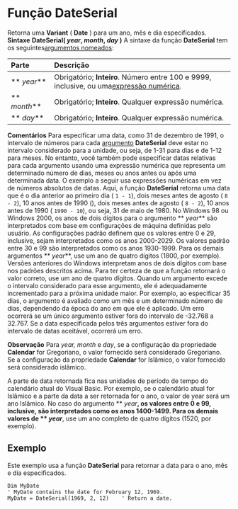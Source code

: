 
# Função DateSerial



Retorna uma  **Variant** ( **Date** ) para um ano, mês e dia especificados.
 **Sintaxe**
 **DateSerial( _year_, _month_, _day_ )**
A sintaxe da função  **DateSerial** tem os seguintes[argumentos nomeados](b8bdf64f-5920-1ae9-16d0-b26d09524a30.md):


|**Parte**|**Descrição**|
|:-----|:-----|
|** _year_**|Obrigatório;  **Inteiro**. Número entre 100 e 9999, inclusive, ou uma[expressão numérica](b8bdf64f-5920-1ae9-16d0-b26d09524a30.md).|
|** _month_**|Obrigatório;  **Inteiro**. Qualquer expressão numérica.|
|** _day_**|Obrigatório;  **Inteiro**. Qualquer expressão numérica.|
 **Comentários**
Para especificar uma data, como 31 de dezembro de 1991, o intervalo de números para cada [argumento](b8bdf64f-5920-1ae9-16d0-b26d09524a30.md) **DateSerial** deve estar no intervalo considerado para a unidade, ou seja, de 1-31 para dias e de 1-12 para meses. No entanto, você também pode especificar datas relativas para cada argumento usando uma expressão numérica que representa um determinado número de dias, meses ou anos antes ou após uma determinada data.
O exemplo a seguir usa expressões numéricas em vez de números absolutos de datas. Aqui, a função  **DateSerial** retorna uma data que é o dia anterior ao primeiro dia ( `1 - 1`), dois meses antes de agosto ( `8 - 2`), 10 anos antes de 1990 (), dois meses antes de agosto ( `8 - 2`), 10 anos antes de 1990 ( `1990 - 10`), ou seja, 31 de maio de 1980.
No Windows 98 ou Windows 2000, os anos de dois dígitos para o argumento  ** _year_** são interpretados com base em configurações de máquina definidas pelo usuário. As configurações padrão definem que os valores entre 0 e 29, inclusive, sejam interpretados como os anos 2000-2029. Os valores padrão entre 30 e 99 são interpretados como os anos 1930-1999. Para os demais argumentos ** _year_**, use um ano de quatro dígitos (1800, por exemplo).
Versões anteriores do Windows interpretam anos de dois dígitos com base nos padrões descritos acima. Para ter certeza de que a função retornará o valor correto, use um ano de quatro dígitos.
Quando um argumento excede o intervalo considerado para esse argumento, ele é adequadamente incrementado para a próxima unidade maior. Por exemplo, ao especificar 35 dias, o argumento é avaliado como um mês e um determinado número de dias, dependendo da época do ano em que ele é aplicado. Um erro ocorrerá se um único argumento estiver fora do intervalo de -32.768 a 32.767. Se a data especificada pelos três argumentos estiver fora do intervalo de datas aceitável, ocorrerá um erro.

 **Observação**  Para  _year, month_ e _day_, se a configuração da propriedade **Calendar** for Gregoriano, o valor fornecido será considerado Gregoriano. Se a configuração da propriedade **Calendar** for Islâmico, o valor fornecido será considerado islâmico.

A parte de data retornada fica nas unidades de período de tempo do calendário atual do Visual Basic. Por exemplo, se o calendário atual for Islâmico e a parte da data a ser retornada for o ano, o valor de year será um ano Islâmico. No caso do argumento  ** _year_**, os valores entre 0 e 99, inclusive, são interpretados como os anos 1400-1499. Para os demais valores de ** _year_**, use um ano completo de quatro dígitos (1520, por exemplo).

## Exemplo

Este exemplo usa a função  **DateSerial** para retornar a data para o ano, mês e dia especificados.


```
Dim MyDate
' MyDate contains the date for February 12, 1969.
MyDate = DateSerial(1969, 2, 12)    ' Return a date.


```

